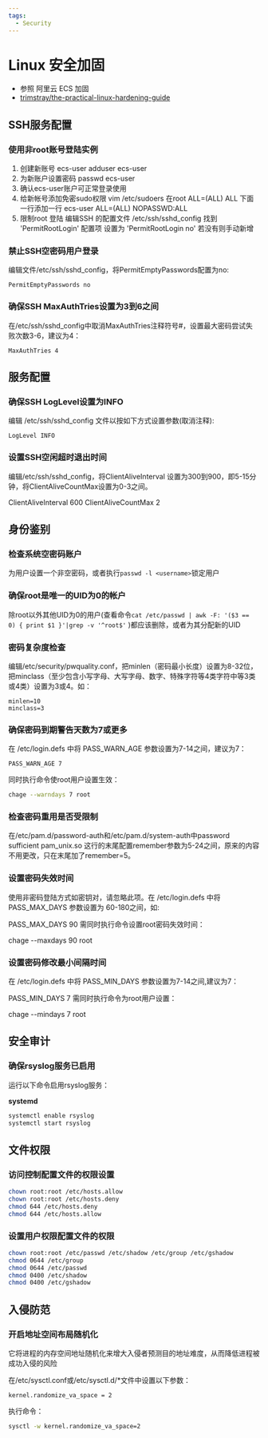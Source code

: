 ```yaml
---
tags:
  - Security
---
```


# Linux 安全加固

- 参照 阿里云 ECS 加固
- [trimstray/the-practical-linux-hardening-guide](https://github.com/trimstray/the-practical-linux-hardening-guide)

## SSH服务配置

### 使用非root账号登陆实例

1. 创建新账号 ecs-user adduser ecs-user
2. 为新账户设置密码 passwd ecs-user
3. 确认ecs-user账户可正常登录使用
4. 给新帐号添加免密sudo权限 vim /etc/sudoers 在root ALL=(ALL) ALL 下面一行添加一行 ecs-user ALL=(ALL) NOPASSWD:ALL
5. 限制root 登陆 编辑SSH 的配置文件 /etc/ssh/sshd_config 找到 'PermitRootLogin' 配置项 设置为 'PermitRootLogin no' 若没有则手动新增

### 禁止SSH空密码用户登录

编辑文件/etc/ssh/sshd_config，将PermitEmptyPasswords配置为no:

```
PermitEmptyPasswords no
```

### 确保SSH MaxAuthTries设置为3到6之间

在/etc/ssh/sshd_config中取消MaxAuthTries注释符号#，设置最大密码尝试失败次数3-6，建议为4：

```
MaxAuthTries 4
```

## 服务配置

### 确保SSH LogLevel设置为INFO

编辑 /etc/ssh/sshd_config 文件以按如下方式设置参数(取消注释):

```
LogLevel INFO
```

### 设置SSH空闲超时退出时间

编辑/etc/ssh/sshd_config，将ClientAliveInterval 设置为300到900，即5-15分钟，将ClientAliveCountMax设置为0-3之间。

ClientAliveInterval 600
ClientAliveCountMax 2

## 身份鉴别

### 检查系统空密码账户

为用户设置一个非空密码，或者执行`passwd -l <username>`锁定用户

### 确保root是唯一的UID为0的帐户

除root以外其他UID为0的用户(查看命令`cat /etc/passwd | awk -F: '($3 == 0) { print $1 }'|grep -v '^root$'` )都应该删除，或者为其分配新的UID

### 密码复杂度检查

编辑/etc/security/pwquality.conf，把minlen（密码最小长度）设置为8-32位，把minclass（至少包含小写字母、大写字母、数字、特殊字符等4类字符中等3类或4类）设置为3或4。如：

```
minlen=10
minclass=3
```

### 确保密码到期警告天数为7或更多

在 /etc/login.defs 中将 PASS_WARN_AGE 参数设置为7-14之间，建议为7：

```
PASS_WARN_AGE 7
```

同时执行命令使root用户设置生效：

```bash
chage --warndays 7 root
```

### 检查密码重用是否受限制
在/etc/pam.d/password-auth和/etc/pam.d/system-auth中password sufficient pam_unix.so 这行的末尾配置remember参数为5-24之间，原来的内容不用更改，只在末尾加了remember=5。

### 设置密码失效时间
使用非密码登陆方式如密钥对，请忽略此项。在 /etc/login.defs 中将 PASS_MAX_DAYS 参数设置为 60-180之间，如:

PASS_MAX_DAYS 90
需同时执行命令设置root密码失效时间：

chage --maxdays 90 root

### 设置密码修改最小间隔时间
在 /etc/login.defs 中将 PASS_MIN_DAYS 参数设置为7-14之间,建议为7：

PASS_MIN_DAYS 7
需同时执行命令为root用户设置：

chage --mindays 7 root

## 安全审计

### 确保rsyslog服务已启用

运行以下命令启用rsyslog服务：

**systemd**

```bash
systemctl enable rsyslog
systemctl start rsyslog
```

## 文件权限

### 访问控制配置文件的权限设置

```bash
chown root:root /etc/hosts.allow
chown root:root /etc/hosts.deny
chmod 644 /etc/hosts.deny
chmod 644 /etc/hosts.allow
```

### 设置用户权限配置文件的权限

```bash
chown root:root /etc/passwd /etc/shadow /etc/group /etc/gshadow
chmod 0644 /etc/group
chmod 0644 /etc/passwd
chmod 0400 /etc/shadow
chmod 0400 /etc/gshadow
```
## 入侵防范
### 开启地址空间布局随机化

它将进程的内存空间地址随机化来增大入侵者预测目的地址难度，从而降低进程被成功入侵的风险

在/etc/sysctl.conf或/etc/sysctl.d/*文件中设置以下参数：

```
kernel.randomize_va_space = 2
```

执行命令：

```bash
sysctl -w kernel.randomize_va_space=2
```
